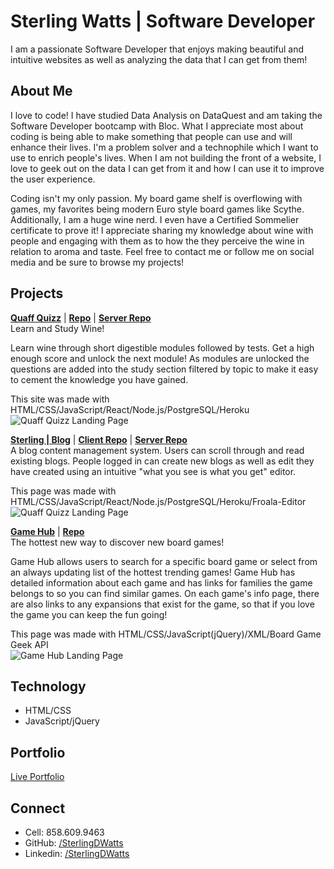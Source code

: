 # Sterling Watts | Software Developer

I am a passionate Software Developer that enjoys making beautiful and intuitive websites as well as analyzing the data that I can get from them!

## About Me

I love to code! I have studied Data Analysis on DataQuest and am taking the Software Developer bootcamp with Bloc. What I appreciate most about coding is being able to make something that people can use and will enhance their lives. I'm a problem solver and a technophile which I want to use to enrich people's lives. When I am not building the front of a website, I love to geek out on the data I can get from it and how I can use it to improve the user experience.

Coding isn't my only passion. My board game shelf is overflowing with games, my favorites being modern Euro style board games like Scythe. Additionally, I am a huge wine nerd. I even have a Certified Sommelier certificate to prove it! I appreciate sharing my knowledge about wine with people and engaging with them as to how the they perceive the wine in relation to aroma and taste. Feel free to contact me or follow me on social media and be sure to browse my projects!

## Projects

**[Quaff Quizz](https://quaff.now.sh/)** | **[Repo](https://github.com/SterlingDWatts/quaff)** | **[Server Repo](https://github.com/SterlingDWatts/quaff-server)**  
Learn and Study Wine!

Learn wine through short digestible modules followed by tests. Get a high enough score and unlock the next module! As modules are unlocked the questions are added into the study section filtered by topic to make it easy to cement the knowledge you have gained.

This site was made with HTML/CSS/JavaScript/React/Node.js/PostgreSQL/Heroku
![Quaff Quizz Landing Page](https://quaff.now.sh/QuaffLanding.PNG)

**[Sterling | Blog](https://sterling-blog-app.now.sh/)** | **[Client Repo](https://github.com/SterlingDWatts/sterling-blog)** | **[Server Repo](https://github.com/SterlingDWatts/sterling-blog-server)**  
A blog content management system. Users can scroll through and read existing blogs. People logged in can create new blogs as well as edit they have created using an intuitive "what you see is what you get" editor.

This page was made with HTML/CSS/JavaScript/React/Node.js/PostgreSQL/Heroku/Froala-Editor  
![Quaff Quizz Landing Page](https://sterlingdwatts.github.io/portfolio/images/sterling-blog-desktop.png)

**[Game Hub](https://sterlingdwatts.github.io/game_hub)** | **[Repo](https://github.com/SterlingDWatts/game_hub)**  
The hottest new way to discover new board games!

Game Hub allows users to search for a specific board game or select from an always updating list of the hottest trending games! Game Hub has detailed information about each game and has links for families the game belongs to so you can find similar games. On each game's info page, there are also links to any expansions that exist for the game, so that if you love the game you can keep the fun going!

This page was made with HTML/CSS/JavaScript(jQuery)/XML/Board Game Geek API  
![Game Hub Landing Page](https://sterlingdwatts.github.io/portfolio/images/game-hub-desktop-landing-page.png)

## Technology

- HTML/CSS
- JavaScript/jQuery

## Portfolio

[Live Portfolio](https://sterlingdwatts.github.io/portfolio/)

## Connect

- Cell: 858.609.9463
- GitHub: [/SterlingDWatts](https://github.com/SterlingDWatts)
- Linkedin: [/SterlingDWatts](https://www.linkedin.com/in/sterlingdwatts/)
